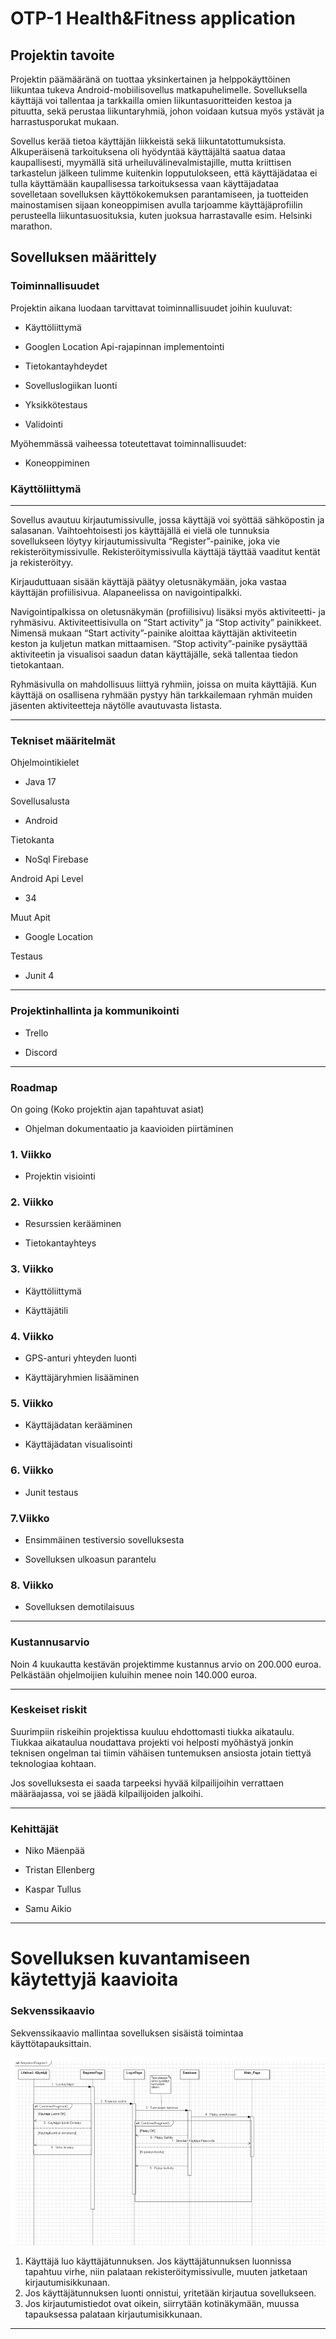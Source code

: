 # OTP-1 Health&Fitness application
## Projektin  tavoite

Projektin  päämääränä on tuottaa  yksinkertainen ja helppokäyttöinen  liikuntaa  tukeva  Android-mobiilisovellus  matkapuhelimelle.  Sovelluksella  käyttäjä  voi  tallentaa ja  tarkkailla  omien  liikuntasuoritteiden  kestoa ja pituutta, sekä  perustaa  liikuntaryhmiä, johon  voidaan  kutsua  myös  ystävät ja harrastusporukat  mukaan.

Sovellus  kerää  tietoa  käyttäjän  liikkeistä  sekä  liikuntatottumuksista.  Alkuperäisenä  tarkoituksena  oli  hyödyntää  käyttäjältä  saatua  dataa  kaupallisesti, myymällä  sitä  urheiluvälinevalmistajille, mutta  kriittisen  tarkastelun  jälkeen  tulimme  kuitenkin  lopputulokseen, että  käyttäjädataa  ei  tulla  käyttämään  kaupallisessa  tarkoituksessa  vaan  käyttäjadataa  sovelletaan  sovelluksen  käyttökokemuksen  parantamiseen, ja tuotteiden  mainostamisen  sijaan  koneoppimisen  avulla  tarjoamme  käyttäjäprofiilin  perusteella  liikuntasuosituksia, kuten  juoksua  harrastavalle  esim. Helsinki marathon.

## Sovelluksen  määrittely

### Toiminnallisuudet

Projektin  aikana  luodaan  tarvittavat  toiminnallisuudet  joihin  kuuluvat:

-   Käyttöliittymä

-   Googlen  Location  Api-rajapinnan  implementointi

-   Tietokantayhdeydet

-   Sovelluslogiikan  luonti

-   Yksikkötestaus

-   Validointi


Myöhemmässä  vaiheessa  toteutettavat  toiminnallisuudet:

-   Koneoppiminen


### Käyttöliittymä
---
Sovellus  avautuu  kirjautumissivulle, jossa  käyttäjä  voi  syöttää  sähköpostin ja salasanan. Vaihtoehtoisesti  jos  käyttäjällä  ei  vielä ole tunnuksia  sovellukseen  löytyy  kirjautumissivulta “Register”-painike, joka vie rekisteröitymissivulle. Rekisteröitymissivulla  käyttäjä  täyttää  vaaditut  kentät ja rekisteröityy.

Kirjauduttuaan  sisään  käyttäjä  päätyy  oletusnäkymään, joka  vastaa  käyttäjän  profiilisivua. Alapaneelissa on navigointipalkki.

Navigointipalkissa on oletusnäkymän (profiilisivu) lisäksi  myös  aktiviteetti- ja ryhmäsivu. Aktiviteettisivulla on “Start activity” ja “Stop activity” painikkeet. Nimensä  mukaan “Start activity”-painike  aloittaa  käyttäjän  aktiviteetin  keston ja kuljetun  matkan  mittaamisen. “Stop activity”-painike  pysäyttää  aktiviteetin ja visualisoi  saadun  datan  käyttäjälle, sekä  tallentaa  tiedon  tietokantaan.

Ryhmäsivulla on mahdollisuus  liittyä  ryhmiin, joissa on muita  käyttäjiä. Kun käyttäjä on osallisena  ryhmään  pystyy  hän  tarkkailemaan  ryhmän  muiden  jäsenten  aktiviteetteja  näytölle  avautuvasta  listasta.
___
### Tekniset  määritelmät

Ohjelmointikielet

-   Java 17


Sovellusalusta

-   Android


Tietokanta

-   NoSql  Firebase


Android Api Level

-   34


Muut Apit

-   Google Location


Testaus

-   Junit 4

---
### Projektinhallinta ja kommunikointi

-   Trello

-   Discord

---
### Roadmap

On going (Koko projektin  ajan  tapahtuvat  asiat)

- Ohjelman  dokumentaatio ja kaavioiden  piirtäminen

### 1. Viikko

- Projektin  visiointi

### 2. Viikko

- Resurssien  kerääminen

- Tietokantayhteys

### 3. Viikko

- Käyttöliittymä

- Käyttäjätili

### 4. Viikko

-  GPS-anturi  yhteyden  luonti

-  Käyttäjäryhmien  lisääminen

### 5. Viikko

- Käyttäjädatan  kerääminen

- Käyttäjädatan  visualisointi

### 6. Viikko

- Junit testaus

### 7.Viikko

- Ensimmäinen  testiversio  sovelluksesta

- Sovelluksen  ulkoasun  parantelu

### 8. Viikko

- Sovelluksen  demotilaisuus
---
### Kustannusarvio

Noin 4 kuukautta  kestävän  projektimme  kustannus  arvio on 200.000 euroa. Pelkästään  ohjelmoijien  kuluihin  menee  noin 140.000 euroa.

---

### Keskeiset  riskit

Suurimpiin  riskeihin  projektissa  kuuluu  ehdottomasti  tiukka  aikataulu. Tiukkaa  aikataulua  noudattava  projekti  voi  helposti  myöhästyä  jonkin  teknisen  ongelman  tai  tiimin  vähäisen  tuntemuksen  ansiosta  jotain  tiettyä  teknologiaa  kohtaan.

Jos sovelluksesta  ei  saada  tarpeeksi  hyvää  kilpailijoihin  verrattaen  määräajassa, voi se jäädä  kilpailijoiden  jalkoihi.

---

### Kehittäjät

-   Niko Mäenpää

-   Tristan Ellenberg

-   Kaspar  Tullus

-   Samu Aikio

---

# Sovelluksen kuvantamiseen käytettyjä kaavioita
### Sekvenssikaavio
Sekvenssikaavio mallintaa sovelluksen sisäistä toimintaa käyttötapauksittain.

![img.png](img.png)

1. Käyttäjä luo käyttäjätunnuksen. Jos käyttäjätunnuksen luonnissa tapahtuu virhe, niin
   palataan rekisteröitymissivulle, muuten jatketaan kirjautumisikkunaan.
2. Jos käyttäjätunnuksen luonti onnistui, yritetään kirjautua sovellukseen.
3. Jos kirjautumistiedot ovat oikein, siirrytään kotinäkymään, muussa tapauksessa palataan
   kirjautumisikkunaan.

---

